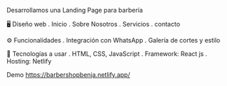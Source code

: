 Desarrollamos una Landing Page para barbería

🖥️ Diseño web
.  Inicio
 .  Sobre Nosotros
 .  Servicios
 .  contacto

⚙️ Funcionalidades
.  Integración con WhatsApp
 .  Galería de cortes y estilo
 
🧪 Tecnologías a usar
.  HTML, CSS, JavaScript
.  Framework: React js
.  Hosting: Netlify

Demo https://barbershopbenja.netlify.app/
